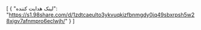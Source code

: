 [
  {
    "لینک هدایت کننده": "https://s1.98share.com/d/1zdtcaeulto3ykvuqkizfbnmgdy0jq49sbxrpsh5w28xigv7afnmpro6eclwjh/"
  }
]
